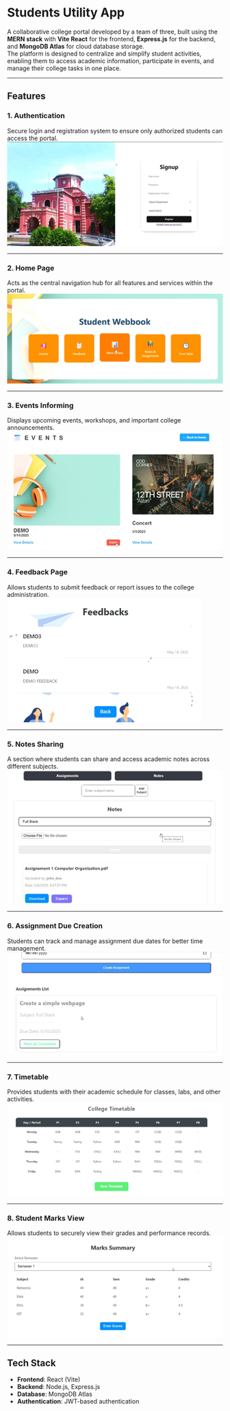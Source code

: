 # Students Utility App

A collaborative college portal developed by a team of three, built using the **MERN stack** with **Vite React** for the frontend, **Express.js** for the backend, and **MongoDB Atlas** for cloud database storage.  
The platform is designed to centralize and simplify student activities, enabling them to access academic information, participate in events, and manage their college tasks in one place.

---

## Features

### 1. Authentication
Secure login and registration system to ensure only authorized students can access the portal.
![Authentication](images/authentication.png)

---

### 2. Home Page
Acts as the central navigation hub for all features and services within the portal.
![Home Page](images/home.png)

---

### 3. Events Informing
Displays upcoming events, workshops, and important college announcements.
![Events](images/events.png)

---

### 4. Feedback Page
Allows students to submit feedback or report issues to the college administration.
![Feedback](images/feedback.png)

---

### 5. Notes Sharing
A section where students can share and access academic notes across different subjects.
![Notes Sharing](images/notes.png)

---

### 6. Assignment Due Creation
Students can track and manage assignment due dates for better time management.
![Assignment Due](images/assignments.png)

---

### 7. Timetable
Provides students with their academic schedule for classes, labs, and other activities.
![Timetable](images/timetable.png)

---

### 8. Student Marks View
Allows students to securely view their grades and performance records.
![Marks View](images/marks.png)

---

## Tech Stack
- **Frontend**: React (Vite)
- **Backend**: Node.js, Express.js
- **Database**: MongoDB Atlas
- **Authentication**: JWT-based authentication
